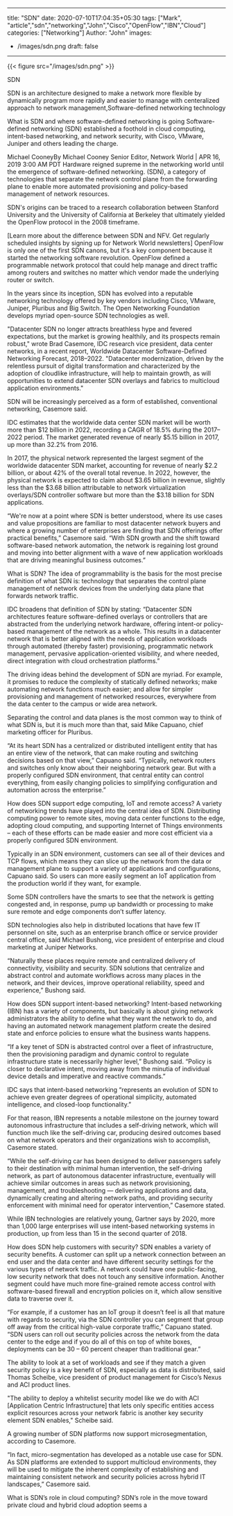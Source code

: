 
---
title: "SDN"
date: 2020-07-10T17:04:35+05:30
tags: ["Mark", "article","sdn","networking","John","Cisco","OpenFlow","IBN","Cloud"]
categories: ["Networking"]
Author: "John"
images:
  - /images/sdn.png
draft: false
---

{{< figure src="/images/sdn.png" >}}

SDN

SDN is an architecture designed to make a network more flexible by dynamically program more rapidly and easier to manage with centeralized approach to network management,Software-defined networking technology 

What is SDN and where software-defined networking is going
Software-defined networking (SDN) established a foothold in cloud computing, intent-based networking, and network security, with Cisco, VMware, Juniper and others leading the charge.
     
Michael CooneyBy Michael Cooney
Senior Editor, Network World | APR 16, 2019 3:00 AM PDT Hardware reigned supreme in the networking world until the emergence of software-defined networking. (SDN), a category of technologies that separate the network control plane from the forwarding plane to enable more automated provisioning and policy-based management of network resources.

SDN's origins can be traced to a research collaboration between Stanford University and the University of California at Berkeley that ultimately yielded the OpenFlow protocol in the 2008 timeframe. 

[Learn more about the difference between SDN and NFV. Get regularly scheduled insights by signing up for Network World newsletters]
OpenFlow is only one of the first SDN canons, but it's a key component because it started the networking software revolution. OpenFlow defined a programmable network protocol that could help manage and direct traffic among routers and switches no matter which vendor made the underlying router or switch. 

In the years since its inception, SDN has evolved into a reputable networking technology offered by key vendors including Cisco, VMware, Juniper, Pluribus and Big Switch. The Open Networking Foundation develops myriad open-source SDN technologies as well.

"Datacenter SDN no longer attracts breathless hype and fevered expectations, but the market is growing healthily, and its prospects remain robust," wrote Brad Casemore, IDC research vice president, data center networks, in a recent report, Worldwide Datacenter Software-Defined Networking Forecast, 2018–2022. "Datacenter modernization, driven by the relentless pursuit of digital transformation and characterized by the adoption of cloudlike infrastructure, will help to maintain growth, as will opportunities to extend datacenter SDN overlays and fabrics to multicloud application environments." 

SDN will be increasingly perceived as a form of established, conventional networking, Casemore said.

IDC estimates that the worldwide data center SDN market will be worth more than $12 billion in 2022, recording a CAGR of 18.5% during the 2017–2022 period. The market generated revenue of nearly $5.15 billion in 2017, up more than 32.2% from 2016.

In 2017, the physical network represented the largest segment of the worldwide datacenter SDN market, accounting for revenue of nearly $2.2 billion, or about 42% of the overall total revenue. In 2022, however, the physical network is expected to claim about $3.65 billion in revenue, slightly less than the $3.68 billion attributable to network virtualization overlays/SDN controller software but more than the $3.18 billion for SDN applications.

“We're now at a point where SDN is better understood, where its use cases and value propositions are familiar to most datacenter network buyers and where a growing number of enterprises are finding that SDN offerings offer practical benefits,” Casemore said. “With SDN growth and the shift toward software-based network automation, the network is regaining lost ground and moving into better alignment with a wave of new application workloads that are driving meaningful business outcomes.”

What is SDN? 
The idea of programmability is the basis for the most precise definition of what SDN is: technology that separates the control plane management of network devices from the underlying data plane that forwards network traffic.

IDC broadens that definition of SDN by stating: “Datacenter SDN architectures feature software-defined overlays or controllers that are abstracted from the underlying network hardware, offering intent-or policy-based management of the network as a whole. This results in a datacenter network that is better aligned with the needs of application workloads through automated (thereby faster) provisioning, programmatic network management, pervasive application-oriented visibility, and where needed, direct integration with cloud orchestration platforms.”

The driving ideas behind the development of SDN are myriad. For example, it promises to reduce the complexity of statically defined networks; make automating network functions much easier; and allow for simpler provisioning and management of networked resources, everywhere from the data center to the campus or wide area network.

Separating the control and data planes is the most common way to think of what SDN is, but it is much more than that, said Mike Capuano, chief marketing officer for Pluribus.

“At its heart SDN has a centralized or distributed intelligent entity that has an entire view of the network, that can make routing and switching decisions based on that view,” Capuano said. “Typically, network routers and switches only know about their neighboring network gear. But with a properly configured SDN environment, that central entity can control everything, from easily changing policies to simplifying configuration and automation across the enterprise.”

How does SDN support edge computing, IoT and remote access?
A variety of networking trends have played into the central idea of SDN. Distributing computing power to remote sites, moving data center functions to the edge, adopting cloud computing, and supporting Internet of Things environments – each of these efforts can be made easier and more cost efficient via a properly configured SDN environment.  

Typically in an SDN environment, customers can see all of their devices and TCP flows, which means they can slice up the network from the data or management plane to support a variety of applications and configurations, Capuano said. So users can more easily segment an IoT application from the production world if they want, for example. 

Some SDN controllers have the smarts to see that the network is getting congested and, in response, pump up bandwidth or processing to make sure remote and edge components don’t suffer latency.

SDN technologies also help in distributed locations that have few IT personnel on site, such as an enterprise branch office or service provider central office, said Michael Bushong, vice president of enterprise and cloud marketing at Juniper Networks.

“Naturally these places require remote and centralized delivery of connectivity, visibility and security. SDN solutions that centralize and abstract control and automate workflows across many places in the network, and their devices, improve operational reliability, speed and experience,” Bushong said. 

How does SDN support intent-based networking?
Intent-based networking (IBN) has a variety of components, but basically is about giving network administrators the ability to define what they want the network to do, and having an automated network management platform create the desired state and enforce policies to ensure what the business wants happens.

“If a key tenet of SDN is abstracted control over a fleet of infrastructure, then the provisioning paradigm and dynamic control to regulate infrastructure state is necessarily higher level,” Bushong said. “Policy is closer to declarative intent, moving away from the minutia of individual device details and imperative and reactive commands.”

IDC says that intent-based networking “represents an evolution of SDN to achieve even greater degrees of operational simplicity, automated intelligence, and closed-loop functionality.”

For that reason, IBN represents a notable milestone on the journey toward autonomous infrastructure that includes a self-driving network, which will function much like the self-driving car, producing desired outcomes based on what network operators and their organizations wish to accomplish, Casemore stated.

“While the self-driving car has been designed to deliver passengers safely to their destination with minimal human intervention, the self-driving network, as part of autonomous datacenter infrastructure, eventually will achieve similar outcomes in areas such as network provisioning, management, and troubleshooting — delivering applications and data, dynamically creating and altering network paths, and providing security enforcement with minimal need for operator intervention,” Casemore stated.

While IBN technologies are relatively young, Gartner says by 2020, more than 1,000 large enterprises will use intent-based networking systems in production, up from less than 15 in the second quarter of 2018.

How does SDN help customers with security?
SDN enables a variety of security benefits. A customer can split up a network connection between an end user and the data center and have different security settings for the various types of network traffic. A network could have one public-facing, low security network that does not touch any sensitive information. Another segment could have much more fine-grained remote access control with software-based firewall and encryption policies on it, which allow sensitive data to traverse over it.

“For example, if a customer has an IoT group it doesn’t feel is all that mature with regards to security, via the SDN controller you can segment that group off away from the critical high-value corporate traffic,” Capuano stated. “SDN users can roll out security policies across the network from the data center to the edge and if you do all of this on top of white boxes, deployments can be 30 – 60 percent cheaper than traditional gear.”

The ability to look at a set of workloads and see if they match a given security policy is a key benefit of SDN, especially as data is distributed, said Thomas Scheibe, vice president of product management for Cisco’s Nexus and ACI product lines.

"The ability to deploy a whitelist security model like we do with ACI [Application Centric Infrastructure] that lets only specific entities access explicit resources across your network fabric is another key security element SDN enables," Scheibe said.  

A growing number of SDN platforms now support microsegmentation, according to Casemore.

“In fact, micro-segmentation has developed as a notable use case for SDN. As SDN platforms are extended to support multicloud environments, they will be used to mitigate the inherent complexity of establishing and maintaining consistent network and security policies across hybrid IT landscapes,” Casemore said. 

What is SDN’s role in cloud computing?
SDN’s role in the move toward private cloud and hybrid cloud adoption seems a 
